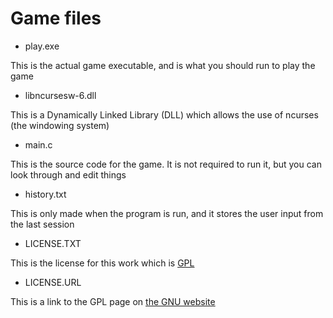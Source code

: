 # Game files

- play.exe

This is the actual game executable, and is what you should run to play the game

- libncursesw-6.dll

This is a Dynamically Linked Library (DLL) which allows the use of ncurses (the windowing system)

- main.c

This is the source code for the game. It is not required to run it, but you can look through and edit things

- history.txt

This is only made when the program is run, and it stores the user input from the last session

- LICENSE.TXT

This is the license for this work which is [GPL](https://www.gnu.org/licenses/gpl-3.0.txt)

- LICENSE.URL

This is a link to the GPL page on [the GNU website](https://gnu.org/)